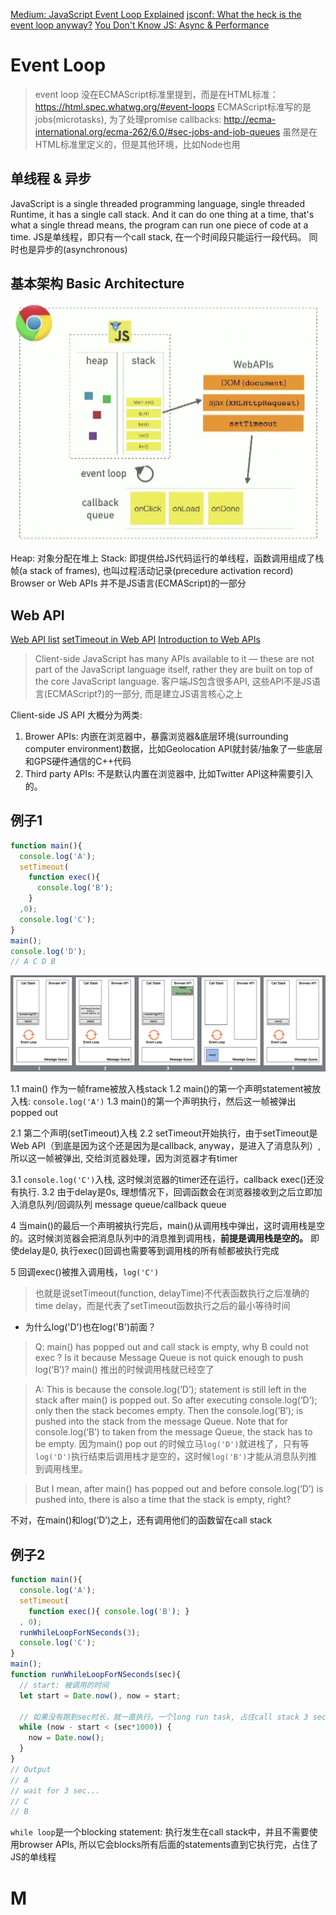 [Medium: JavaScript Event Loop Explained](https://medium.com/front-end-hacking/javascript-event-loop-explained-4cd26af121d4)
[jsconf: What the heck is the event loop anyway?](https://2014.jsconf.eu/speakers/philip-roberts-what-the-heck-is-the-event-loop-anyway.html)
[You Don't Know JS: Async & Performance](https://github.com/getify/You-Dont-Know-JS/blob/master/async%20%26%20performance/ch1.md)

# Event Loop

> event loop 没在ECMAScript标准里提到，而是在HTML标准： https://html.spec.whatwg.org/#event-loops
ECMAScript标准写的是jobs(microtasks), 为了处理promise callbacks: http://ecma-international.org/ecma-262/6.0/#sec-jobs-and-job-queues
虽然是在HTML标准里定义的，但是其他环境，比如Node也用

## 单线程 & 异步

JavaScript is a
single threaded programming language,
single threaded Runtime, it has a
single call stack. And it can
do one thing at a time,
that's what a single thread means, the program can
run one piece of code at a time.
JS是单线程，即只有一个call stack, 在一个时间段只能运行一段代码。
同时也是异步的(asynchronous)

## 基本架构 Basic Architecture

![Architecture](/assets/article_images/2018/event_loop.png)

Heap: 对象分配在堆上
Stack: 即提供给JS代码运行的单线程，函数调用组成了栈帧(a stack of frames), 也叫过程活动记录(precedure activation record)
Browser or Web APIs
并不是JS语言(ECMAScript)的一部分

## Web API

[Web API list](https://developer.mozilla.org/en-US/docs/Web/API)
[setTimeout in Web API](https://developer.mozilla.org/en-US/docs/Web/API/WindowOrWorkerGlobalScope/setTimeout)
[Introduction to Web APIs
](https://developer.mozilla.org/en-US/docs/Learn/JavaScript/Client-side_web_APIs/Introduction)

> Client-side JavaScript has many APIs available to it — these are not part of the JavaScript language itself, rather they are built on top of the core JavaScript language.
客户端JS包含很多API, 这些API不是JS语言(ECMAScript?)的一部分, 而是建立JS语言核心之上

Client-side JS API 大概分为两类:
1. Brower APIs: 内嵌在浏览器中，暴露浏览器&底层环境(surrounding computer environment)数据，比如Geolocation API就封装/抽象了一些底层和GPS硬件通信的C++代码
2. Third party APIs: 不是默认内置在浏览器中, 比如Twitter API这种需要引入的。

## 例子1

```js
function main(){
  console.log('A');
  setTimeout(
    function exec(){
      console.log('B');
    }
  ,0);
  console.log('C');
}
main();
console.log('D');
// A C D B
```

![example](/assets/article_images/2018/event_loop_example.png)

1.1 main() 作为一帧frame被放入栈stack
1.2 main()的第一个声明statement被放入栈: `console.log('A')`
1.3 main()的第一个声明执行，然后这一帧被弹出popped out

2.1 第二个声明(setTimeout)入栈
2.2 setTimeout开始执行，由于setTimeout是Web API（到底是因为这个还是因为是callback, anyway，是进入了消息队列）, 所以这一帧被弹出, 交给浏览器处理，因为浏览器才有timer

3.1 `console.log('C')`入栈, 这时候浏览器的timer还在运行，callback exec()还没有执行.
3.2 由于delay是0s, 理想情况下，回调函数会在浏览器接收到之后立即加入消息队列/回调队列 message queue/callback queue

4 当main()的最后一个声明被执行完后，main()从调用栈中弹出，这时调用栈是空的。这时候浏览器会把消息队列中的消息推到调用栈，**前提是调用栈是空的。** 即使delay是0, 执行exec()回调也需要等到调用栈的所有帧都被执行完成

5 回调exec()被推入调用栈，`log('C')`

> 也就是说setTimeout(function, delayTime)不代表函数执行之后准确的time delay，而是代表了setTimeout函数执行之后的最小等待时间

* 为什么log('D')也在log('B')前面？

> Q: main() has popped out and call stack is empty, why B could not exec ? Is it because Message Queue is not quick enough to push log(‘B’)?
main() 推出的时候调用栈就已经空了

> A: This is because the console.log(‘D’); statement is still left in the stack after main() is popped out. So after executing console.log(‘D’); only then the stack becomes empty. Then the console.log(‘B’); is pushed into the stack from the message Queue. Note that for console.log(‘B’) to taken from the message Queue, the stack has to be empty.
因为main() pop out 的时候立马`log('D')`就进栈了，只有等`log('D')`执行结束后调用栈才是空的，这时候`log('B')`才能从消息队列推到调用栈里。

> But I mean, after main() has popped out and before console.log(‘D’) is pushed into, there is also a time that the stack is empty, right?

不对，在main()和log(‘D’)之上，还有调用他们的函数留在call stack

## 例子2

```js
function main(){
  console.log('A');
  setTimeout(
    function exec(){ console.log('B'); }
  , 0);
  runWhileLoopForNSeconds(3);
  console.log('C');
}
main();
function runWhileLoopForNSeconds(sec){
  // start: 被调用的时间
  let start = Date.now(), now = start;

  // 如果没有跑到sec时长，就一直执行。一个long run task, 占住call stack 3 secends
  while (now - start < (sec*1000)) {
    now = Date.now();
  }
}
// Output
// A
// wait for 3 sec...
// C
// B
```

`while loop`是一个blocking statement: 执行发生在call stack中，并且不需要使用browser APIs, 所以它会blocks所有后面的statements直到它执行完，占住了JS的单线程

# M
